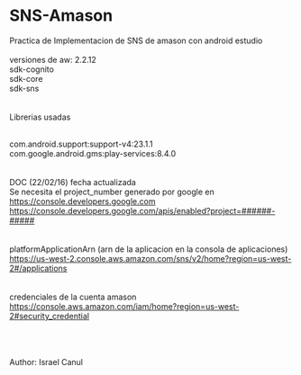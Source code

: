 # SNS-Amason
Practica de Implementacion de SNS de amason con android estudio 
</br></br>
versiones de  aw: 2.2.12</br>
sdk-cognito</br>
sdk-core</br>
sdk-sns </br>
</br></br>
Librerias usadas</br></br>

com.android.support:support-v4:23.1.1</br>
com.google.android.gms:play-services:8.4.0</br>
</br></br>
DOC (22/02/16) fecha actualizada</br>
Se necesita el project_number generado por google en https://console.developers.google.com </br>
https://console.developers.google.com/apis/enabled?project=######-#####    </br>
</br></br>
platformApplicationArn (arn de la aplicacion en la consola de aplicaciones) </br>
https://us-west-2.console.aws.amazon.com/sns/v2/home?region=us-west-2#/applications</br>
</br></br>
credenciales de la cuenta amason</br>
https://console.aws.amazon.com/iam/home?region=us-west-2#security_credential</br>
</br></br></br>
 
Author: Israel Canul 
